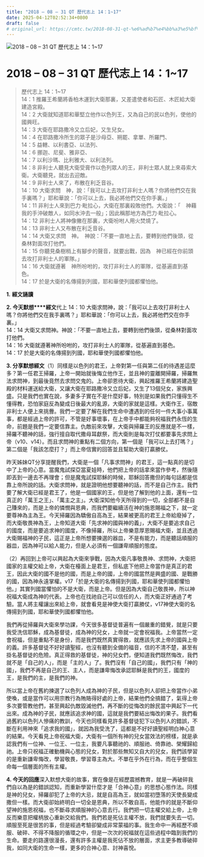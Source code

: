 ```yaml
---
title: "2018 – 08 – 31 QT 歷代志上 14：1~17"
date: 2025-04-12T02:52:34+0800
draft: false
# original_url: https://cmtc.tw/2018-08-31-qt-%e6%ad%b7%e4%bb%a3%e5%bf%97%e4%b8%8a-14%ef%bc%9a117
---
```


![2018 – 08 – 31 QT 歷代志上 14：1\~17](/images/qt.jpg   "2018 – 08 – 31 QT 歷代志上 14：1\~17")

# 2018 – 08 – 31 QT 歷代志上 14：1\~17

> 歷代志上 14：1\~17  
> 14：1 推羅王希蘭將香柏木運到大衛那裏，又差遣使者和石匠、木匠給大衛建造宮殿。  
> 14：2 大衛就知道耶和華堅立他作以色列王，又為自己的民以色列，使他的國興旺。  
> 14：3 大衛在耶路撒冷又立后妃，又生兒女。  
> 14：4 在耶路撒冷所生的眾子是沙母亞、朔罷、拿單、所羅門、  
> 14：5 益轄、以利書亞、以法列、  
> 14：6 挪迦、尼斐、雅非亞、  
> 14：7 以利沙瑪、比利雅大、以利法列。  
> 14：8 非利士人聽見大衛受膏作以色列眾人的王，非利士眾人就上來尋索大衛。大衛聽見，就出去迎敵。  
> 14：9 非利士人來了，布散在利乏音谷。  
> 14：10 大衛求問　神，說：「我可以上去攻打非利士人嗎？你將他們交在我手裏嗎？」耶和華說：「你可以上去，我必將他們交在你手裏。」  
> 14：11 非利士人來到巴力‧毗拉心，大衛在那裏殺敗他們。大衛說：「　神藉我的手沖破敵人，如同水沖去一般」；因此稱那地方為巴力‧毗拉心。  
> 14：12 非利士人將神像撇在那裏，大衛吩咐人用火焚燒了。  
> 14：13 非利士人又布散在利乏音谷。  
> 14：14 大衛又求問　神。　神說：「不要一直地上去，要轉到他們後頭，從桑林對面攻打他們。  
> 14：15 你聽見桑樹梢上有腳步的聲音，就要出戰，因為　神已經在你前頭去攻打非利士人的軍隊。」  
> 14：16 大衛就遵著　神所吩咐的，攻打非利士人的軍隊，從基遍直到基色。  
> 14：17 於是大衛的名傳揚到列國，耶和華使列國都懼怕他。

**1.** **經文誦讀**

**2. 今天默想****經文**代上 14：10 大衛求問神，說：「我可以上去攻打非利士人嗎？你將他們交在我手裏嗎？」耶和華說：「你可以上去，我必將他們交在你手裏。」  
14：14 大衛又求問神。神說：「不要一直地上去，要轉到他們後頭，從桑林對面攻打他們。  
14：16 大衛就遵著神所吩咐的，攻打非利士人的軍隊，從基遍直到基色。  
14：17 於是大衛的名傳揚到列國，耶和華使列國都懼怕他。

**3. 分享默想經文**（1）同樣是以色列的君王，上帝對第一任與第二任的待遇差這麼多？第一任君王掃羅，上帝一開始就後悔立他作王，並且神的靈離開掃羅，掃羅無法求問神，到最後竟然去求問交鬼的。上帝卻恩待大衛，興起推羅王希蘭將建造聖殿的材料運送給大衛，又讓大衛在耶路撒冷又立后妃，又生了13個兒女，家族興盛。只是我們也實在說，多妻多子實在不是什麼好事，特別是如果我們只懂得生不懂得教，恐怕家庭反為變成日後最大的亂源，大衛的家就是這樣。大衛作王，宿敵非利士人便上來挑釁。我們一定要了解在我們生命中遭遇到的任何一件大事小事萬事，都是經過上帝的許可，不管是好事壞事，在上帝手中都能夠祝福我們永恆的生命，前題是我們一定要信靠主。仇敵前來攻擊，大衛與掃羅王的反應就是不一樣，掃羅不聽神的話，強行擅自取代撒母耳獻祭，而大衛則是每次打仗都要事先求問上帝（v10、v14）。而且求問神的重點有二個方向，第一個是「我可以上去打嗎？」第二個是「我該怎麼打？」而上帝信實的回答並且幫助大衛打贏勝仗。

昨天姊妹QT分享提醒我們，大衛是一個「凡事求問神」的君王，這一點真的是切中了上帝的心意。當魔鬼試探亞當夏娃時，他們把上帝的話拿來當作參考，然後隨即丟到一邊去不再理會；但是魔鬼試探耶穌的時候，耶穌回答撒但的每句話都是信靠上帝所說的話。大衛求問神，就是證明他想要聽神的話，而不是自己作主。我們要了解大衛已經是君王了，他是一個國家的王，但是他了解到他的上面，還有一位真正的「萬王之王」、「萬主之主」。大衛深知他今天所得到的一切，全部都不是自己賺來的，而是上帝的憐憫與恩典，而我們要繼續活在神的施恩賜福之下，就一定要尊神為主為王。今天掃羅因為驕傲自高為王，結果被更高的君王上帝給廢掉了，而大衛敬畏神為王，上帝知道大衛「先求神的國與神的義」，大衛不是要追求自己的國度，而是要追求神的國度，不像掃羅，所以上帝樂意厚恩賜福大衛，並且透過大衛賜福神的子民，這正是上帝所想要揀選的器皿，不是有能力，而是聽話順服的器皿，因為神可以給人能力，但是人必須有一個謙卑順服的態度。

（2）再回到上帝可以興起為大衛來爭戰，因為大衛凡事敬畏神、求問神，大衛把國家的主權交給上帝，大衛在檯面上是君王，但私底下他把上帝當作是真正的君王，因此大衛的國不是他的國，而是上帝的國，上帝的國當然是興盛的國、是戰勝的國，因為神永遠掌權。v17「於是大衛的名傳揚到列國，耶和華使列國都懼怕他。」其實列國當懼怕的不是大衛，而是上帝。但是因為大衛自己敬畏神，所以神祝福大衛成為神的代表。上帝也在找祂自己可以信任的人，而大衛正好通過了考驗。當人將主權讓出來給上帝，就會看見是神使大衛打贏勝仗，v17神使大衛的名傳揚到列國，耶和華使列國都懼怕他。

我們再從掃羅與大衛來學功課，今天很多基督徒普遍有一個嚴重的錯覺，就是只要我受洗信耶穌，成為基督徒，成為神的兒女，上帝就一定會祝福我。上帝當然一定會祝福，但是重點不是身份，而是我們既然真實得救，就應該先求上帝的國與上帝的義。許多基督徒不好好讀聖經，也沒有聽到全備的福音，信的不清不楚，甚至有掛名基督徒的危險。真正得救的基督徒，神的兒女們，便知道我們既然悔改，我們就不是「自己的人」，而是「主的人」了。我們沒有「自己的國」，我們只有「神的國」，我們不再是自己的王、主人，而是謙卑悔改承認耶穌是我們的王，國度的王，是我們的主，是我們的神。

所以當上帝在舊約揀選了以色列人成為神的子民，但是以色列人卻把上帝當作小弟使喚，或是當作可以用宗教行為賄賂得好處的上帝，結果他們全搞錯了，氣得上帝多次要管教他們，甚至興起仇敵毀滅他們，再不斷的從悔改的餘民當中興起下一代出來。成為神的子民，就應該追求神的國，這就是我們要結出悔改的果子。我們看過舊約以色列人慘痛的教訓，今天也同樣看見許多基督徒犯下以色列人的錯誤，不斷在利用神來「追求我的國」，就因為我受洗了，這都是不好好讀聖經明白神心意的結果。今天看見上帝祝福大衛，大衛有一個所有神的兒女當效法的榜樣，就是承認我們有一位神、一位王、一位主，我要凡事聽祂的、順服祂、倚靠祂、榮耀歸給祂。上帝只祝福正確動機與心態的兒女，對於那些無知又自大的兒女，我們該學習的是重新謙卑悔改，學習敬畏，學習尊主為大。不單在乎外在行為，而在乎整個生命每一個層面的所有主權。

**4. 今天的回應**深入默想大衛的故事，實在像是在經歷震撼教育，就是一再破碎我們自以為是的錯誤認知，而重新學習什麼才是「合神心意」的思想心態作法。同樣是神的兒女，掃羅卻犯了上帝的大忌，就是自高為王，就如當初墮落的天使長變成撒但一樣。而大衛卻始終明白一切全是恩典，所以不敢自高，他能作的就是不斷仰望神的施恩祝福，也不斷尋求順服神的心意去行。我們把一切主權交給上帝，上帝反而樂意把權柄放心重新交給我們。我們若是死佔主權不放，我們就要失去一切。順服至死是很苦的事，但是經過考驗卻變成非常蒙福的事。我生命中一再經歷不順服、破碎、不得不降服的循環之中，但是一次次的祝福就在這些過程中臨到我們的生命。要走的路還很漫長，還有許多主權是我死佔不放的層面，求主更多教導破碎我，如同大衛的生命一樣，更多的合神心意、討神喜悅。